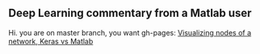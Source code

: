 ## Deep Learning commentary from a Matlab user
Hi. you are on master branch, you want gh-pages:
[Visualizing nodes of a network, Keras vs Matlab](https://yuval-harpaz.github.io/cnn-with-Matlab/)

